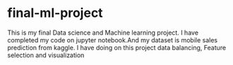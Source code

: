 # final-ml-project
This is my final Data science and Machine learning project.
I have completed my code on jupyter notebook.And my dataset is mobile sales prediction from kaggle.
I have doing on this project data balancing, Feature selection and visualization
